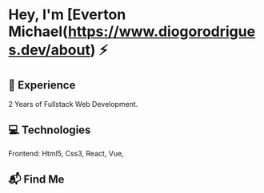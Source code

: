 # Hey, I'm [Everton Michael(https://www.diogorodrigues.dev/about) ⚡

## 💼 Experience
2 Years of Fullstack Web Development.


## 💻 Technologies

Frontend: Html5, Css3, React, Vue, 

## 📬 Find Me 
